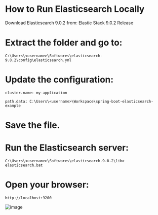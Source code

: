 # How to Run Elasticsearch Locally

Download Elasticsearch 9.0.2 from:
Elastic Stack 9.0.2 Release

# Extract the folder and go to:
```
C:\Users\<username>\Softwares\elasticsearch-9.0.2\config\elasticsearch.yml
```
# Update the configuration:

```
cluster.name: my-application
```
```
path.data: C:\Users\<username>\Workspace\spring-boot-elasticsearch-example

```
# Save the file.

# Run the Elasticsearch server:
```
C:\Users\<username>\Softwares\elasticsearch-9.0.2\lib> elasticsearch.bat
```
# Open your browser:
```
http://localhost:9200
```

![image](https://github.com/user-attachments/assets/9be85be8-6123-4efd-89f8-cde592300254)
